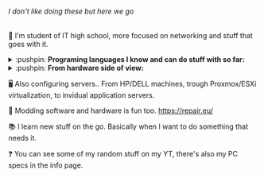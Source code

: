 ###### I don't like doing these but here we go
:school: I'm student of IT high school, more focused on networking and stuff that goes with it.

<details>
  <summary>:pushpin: <b>Programing languages I know and can do stuff with so far:</b></summary>
  
  <!--START_SECTION-->
  - Python - [NCPlyn/ArDash](https://github.com/NCPlyn/ArDash) , [NCPlyn/follow_face_python_arduino](https://github.com/NCPlyn/follow_face_python_arduino)
  - JS,JQuery,NodeJS,HTML,PHP - [NCPlyn/Lidl4chan](https://github.com/NCPlyn/Lidl4chan) , [moravec-servis.eu](http://www.moravec-servis.eu/) , [Online RadioStation](https://github.com/NCPlyn/shoutcast_web)
  - C,C#,*C++*,VB.Net - [NCPlyn/ProtogenHelmet-ESP32](https://github.com/NCPlyn/ProtogenHelmet-ESP32) , [NCPlyn/PortalSelect](https://github.com/NCPlyn/PortalSelect) , [NCPlyn/AirsoftBomb](https://github.com/NCPlyn/AirsoftBomb) , NTP/ESP controlled water circulator and much more...
  - Java - Little bit of Android Studio ([NCPlyn/CFC](https://github.com/NCPlyn/CFC)) and Minecraft server plugins :D
  - That should be it from what I remember with some examples...
  <!--END_SECTION-->
</details>

<details>
  <summary>:pushpin: <b>From hardware side of view:</b></summary>
  
  <!--START_SECTION-->
  - A lot of DIY stuff, hardware is my hobby. Arduinos, ESPs...
  - SimHub tachometer, high power LED lights with custom battery packs...
  - Reparing gaming steering wheels, TVs, PCs & notebooks, power supplies etc...
  - And a lot more with soldering and building stuff since I was 6yo.
  <!--END_SECTION-->
</details>

:desktop_computer: Also configuring servers.. From HP/DELL machines, trough Proxmox/ESXi virtualization, to invidual application servers.

:sparkler: Modding software and hardware is fun too. https://repair.eu/

:books: I learn new stuff on the go. Basically when I want to do something that needs it.

:question: You can see some of my random stuff on my YT, there's also my PC specs in the info page.
